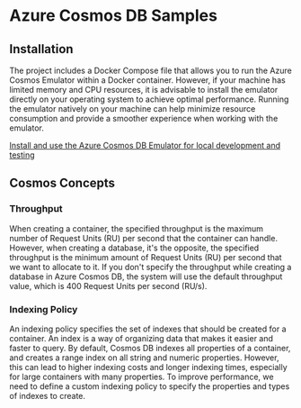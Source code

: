 # Azure Cosmos DB Samples

## Installation

The project includes a Docker Compose file that allows you to run the Azure Cosmos Emulator within a Docker container. However, if your machine has limited memory and CPU resources, it is advisable to install the emulator directly on your operating system to achieve optimal performance. Running the emulator natively on your machine can help minimize resource consumption and provide a smoother experience when working with the emulator.

[Install and use the Azure Cosmos DB Emulator for local development and testing](https://learn.microsoft.com/en-us/azure/cosmos-db/local-emulator?tabs=ssl-netstd21)

## Cosmos Concepts

### Throughput
When creating a container, the specified throughput is the maximum number of Request Units (RU) per second that the container can handle.
However, when creating a database, it's the opposite, the specified throughput is the minimum amount of Request Units (RU) per second that we want to allocate to it. If you don't specify the throughput while creating a database in Azure Cosmos DB, the system will use the default throughput value, which is 400 Request Units per second (RU/s).

### Indexing Policy 
An indexing policy specifies the set of indexes that should be created for a container. An index is a way of organizing data that makes it easier and faster to query.
By default, Cosmos DB indexes all properties of a container, and creates a range index on all string and numeric properties. However, this can lead to higher indexing costs and longer indexing times, especially for large containers with many properties.
To improve performance, we need to define a custom indexing policy to specify the properties and types of indexes to create.
